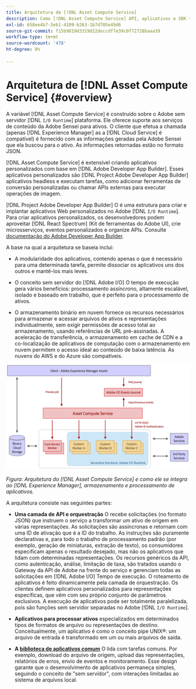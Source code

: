 ```yaml
---
title: Arquitetura de [!DNL Asset Compute Service]
description: Como [!DNL Asset Compute Service] API, aplicativos e SDK trabalham juntos para fornecer um serviço de processamento de ativos nativo em nuvem.
exl-id: 658ee4b7-5eb1-4109-b263-1b7d705e49d6
source-git-commit: f15b9819d3319d22deccdf7e39c0f72728baaa39
workflow-type: tm+mt
source-wordcount: '478'
ht-degree: 0%

---
```


# Arquitetura de [!DNL Asset Compute Service] {#overview}

A variável [!DNL Asset Compute Service] é construído sobre o Adobe sem servidor [!DNL `I/O Runtime`] plataforma. Ele oferece suporte aos serviços de conteúdo da Adobe Sensei para ativos. O cliente que efetua a chamada (apenas [!DNL Experience Manager] as a [!DNL Cloud Service] é compatível) é fornecido com as informações geradas pela Adobe Sensei que ela buscou para o ativo. As informações retornadas estão no formato JSON.

[!DNL Asset Compute Service] é extensível criando aplicativos personalizados com base em [!DNL Adobe Developer App Builder]. Esses aplicativos personalizados são [!DNL Project Adobe Developer App Builder] aplicativos headless e executam tarefas, como adicionar ferramentas de conversão personalizadas ou chamar APIs externas para executar operações de imagem.

[!DNL Project Adobe Developer App Builder] O é uma estrutura para criar e implantar aplicativos Web personalizados no Adobe [!DNL `I/O Runtime`]. Para criar aplicativos personalizados, os desenvolvedores podem aproveitar [!DNL React Spectrum] (Kit de ferramentas do Adobe UI), crie microsserviços, eventos personalizados e organize APIs. Consulte [documentação do Adobe Developer App Builder](https://developer.adobe.com/app-builder/docs/overview).

A base na qual a arquitetura se baseia inclui:

* A modularidade dos aplicativos, contendo apenas o que é necessário para uma determinada tarefa, permite dissociar os aplicativos uns dos outros e mantê-los mais leves.

* O conceito sem servidor do [!DNL Adobe I/O] O tempo de execução gera vários benefícios: processamento assíncrono, altamente escalável, isolado e baseado em trabalho, que é perfeito para o processamento de ativos.

* O armazenamento binário em nuvem fornece os recursos necessários para armazenar e acessar arquivos de ativos e representações individualmente, sem exigir permissões de acesso total ao armazenamento, usando referências de URL pré-assinadas. A aceleração de transferência, o armazenamento em cache de CDN e a co-localização de aplicativos de computação com o armazenamento em nuvem permitem o acesso ideal ao conteúdo de baixa latência. As nuvens do AWS e do Azure são compatíveis.

![Arquitetura do serviço de Asset compute](assets/architecture-diagram.png)

*Figura: Arquitetura do [!DNL Asset Compute Service] e como ele se integra ao [!DNL Experience Manager], armazenamento e processamento de aplicativos.*

A arquitetura consiste nas seguintes partes:

* **Uma camada de API e orquestração** O recebe solicitações (no formato JSON) que instruem o serviço a transformar um ativo de origem em várias representações. As solicitações são assíncronas e retornam com uma ID de ativação que é a ID do trabalho. As instruções são puramente declarativas e, para todo o trabalho de processamento padrão (por exemplo, geração de miniaturas, extração de texto), os consumidores especificam apenas o resultado desejado, mas não os aplicativos que lidam com determinadas representações. Os recursos genéricos da API, como autenticação, análise, limitação de taxa, são tratados usando o Gateway da API de Adobe na frente do serviço e gerenciam todas as solicitações em [!DNL Adobe I/O] Tempo de execução. O roteamento de aplicativos é feito dinamicamente pela camada de orquestração. Os clientes definem aplicativos personalizados para representações específicas, que vêm com seu próprio conjunto de parâmetros exclusivos. A execução de aplicativos pode ser totalmente paralelizada, pois são funções sem servidor separadas no Adobe [!DNL `I/O Runtime`].

* **Aplicativos para processar ativos** especializados em determinados tipos de formatos de arquivo ou representações de destino. Conceitualmente, um aplicativo é como o conceito pipe UNIX®: um arquivo de entrada é transformado em um ou mais arquivos de saída.

* **A [biblioteca de aplicativos comum](https://github.com/adobe/asset-compute-sdk)** O lida com tarefas comuns. Por exemplo, download do arquivo de origem, upload das representações, relatórios de erros, envio de eventos e monitoramento. Esse design garante que o desenvolvimento de aplicativos permaneça simples, seguindo o conceito de &quot;sem servidor&quot;, com interações limitadas ao sistema de arquivos local.

<!-- TBD:

* About the YAML file?
* minimize description to custom applications
* remove all internal stuff (e.g. Photoshop application, API Gateway) from text and diagram
* update diagram to focus on 3rd party custom applications ONLY
* Explain important transactions/handshakes?
* Flow of assets/control? See the illustration on the Nui diagrams wiki.
* Illustrations. See the SVG shared by Alex.
* Exceptions? Limitations? Call-outs? Gotchas?
* Do we want to add what basic processing is not available currently, that is expected by existing AEM customers?
-->
